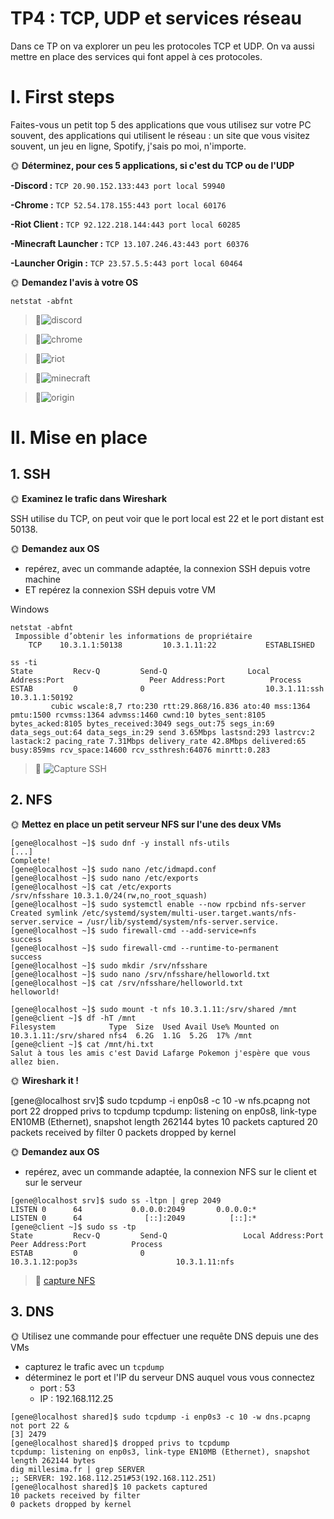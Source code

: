 # TP4 : TCP, UDP et services réseau

Dans ce TP on va explorer un peu les protocoles TCP et UDP. On va aussi mettre en place des services qui font appel à ces protocoles.

# I. First steps

Faites-vous un petit top 5 des applications que vous utilisez sur votre PC souvent, des applications qui utilisent le réseau : un site que vous visitez souvent, un jeu en ligne, Spotify, j'sais po moi, n'importe.

🌞 **Déterminez, pour ces 5 applications, si c'est du TCP ou de l'UDP**

**-Discord :**
`TCP 20.90.152.133:443 port local 59940`

**-Chrome :**
`TCP 52.54.178.155:443 port local 60176`

**-Riot Client :**
`TCP 92.122.218.144:443 port local 60285`

**-Minecraft Launcher :**
`TCP 13.107.246.43:443 port 60376`

**-Launcher Origin :**
`TCP 23.57.5.5:443 port local 60464`

🌞 **Demandez l'avis à votre OS**

```
netstat -abfnt
```

> 🦈![discord](./pcap/TCP_Discord.pcapng)

> 🦈![chrome](./pcap/TCP_chrome.pcapng)

> 🦈![riot](./pcap/TCP_Riot.pcapng)

> 🦈![minecraft](./pcap/TCP_Minecraft.pcapng)

> 🦈![origin](./pcap/TCP_Origin.pcapng)

# II. Mise en place

## 1. SSH

🌞 **Examinez le trafic dans Wireshark**

SSH utilise du TCP, on peut voir que le port local est 22 et le port distant est 50138.

🌞 **Demandez aux OS**

- repérez, avec un commande adaptée, la connexion SSH depuis votre machine
- ET repérez la connexion SSH depuis votre VM

Windows

```
netstat -abfnt
 Impossible d’obtenir les informations de propriétaire
    TCP    10.3.1.1:50138         10.3.1.11:22           ESTABLISHED
```

```
ss -ti
State         Recv-Q         Send-Q                  Local Address:Port                   Peer Address:Port          Process
ESTAB         0              0                           10.3.1.11:ssh                        10.3.1.1:50192
         cubic wscale:8,7 rto:230 rtt:29.868/16.836 ato:40 mss:1364 pmtu:1500 rcvmss:1364 advmss:1460 cwnd:10 bytes_sent:8105 bytes_acked:8105 bytes_received:3049 segs_out:75 segs_in:69 data_segs_out:64 data_segs_in:29 send 3.65Mbps lastsnd:293 lastrcv:2 lastack:2 pacing_rate 7.31Mbps delivery_rate 42.8Mbps delivered:65 busy:859ms rcv_space:14600 rcv_ssthresh:64076 minrtt:0.283
```

> 🦈 ![Capture SSH](./pcap/TCP_ssh.pcapng)

## 2. NFS

🌞 **Mettez en place un petit serveur NFS sur l'une des deux VMs**

```
[gene@localhost ~]$ sudo dnf -y install nfs-utils
[...]
Complete!
[gene@localhost ~]$ sudo nano /etc/idmapd.conf
[gene@localhost ~]$ sudo nano /etc/exports
[gene@localhost ~]$ cat /etc/exports
/srv/nfsshare 10.3.1.0/24(rw,no_root_squash)
[gene@localhost ~]$ sudo systemctl enable --now rpcbind nfs-server
Created symlink /etc/systemd/system/multi-user.target.wants/nfs-server.service → /usr/lib/systemd/system/nfs-server.service.
[gene@localhost ~]$ sudo firewall-cmd --add-service=nfs
success
[gene@localhost ~]$ sudo firewall-cmd --runtime-to-permanent
success
[gene@localhost ~]$ sudo mkdir /srv/nfsshare
[gene@localhost ~]$ sudo nano /srv/nfsshare/helloworld.txt
[gene@localhost ~]$ cat /srv/nfsshare/helloworld.txt
helloworld!
```

```
[gene@localhost ~]$ sudo mount -t nfs 10.3.1.11:/srv/shared /mnt
[gene@client ~]$ df -hT /mnt
Filesystem            Type  Size  Used Avail Use% Mounted on
10.3.1.11:/srv/shared nfs4  6.2G  1.1G  5.2G  17% /mnt
[gene@client ~]$ cat /mnt/hi.txt
Salut à tous les amis c'est David Lafarge Pokemon j'espère que vous allez bien.
```

🌞 **Wireshark it !**

[gene@localhost srv]$ sudo tcpdump -i enp0s8 -c 10 -w nfs.pcapng not port 22
dropped privs to tcpdump
tcpdump: listening on enp0s8, link-type EN10MB (Ethernet), snapshot length 262144 bytes
10 packets captured
20 packets received by filter
0 packets dropped by kernel

🌞 **Demandez aux OS**

- repérez, avec un commande adaptée, la connexion NFS sur le client et sur le serveur

```
[gene@localhost srv]$ sudo ss -ltpn | grep 2049
LISTEN 0      64           0.0.0.0:2049       0.0.0.0:*
LISTEN 0      64              [::]:2049          [::]:*
[gene@client ~]$ sudo ss -tp
State         Recv-Q         Send-Q                 Local Address:Port                    Peer Address:Port          Process
ESTAB         0              0                          10.3.1.12:pop3s                      10.3.1.11:nfs
```

> 🦈 [capture NFS](./pcap/TCP_nfs.pcapng)

## 3. DNS

🌞 Utilisez une commande pour effectuer une requête DNS depuis une des VMs

- capturez le trafic avec un `tcpdump`
- déterminez le port et l'IP du serveur DNS auquel vous vous connectez
  - port : 53
  - IP : 192.168.112.25

```
[gene@localhost shared]$ sudo tcpdump -i enp0s3 -c 10 -w dns.pcapng not port 22 &
[3] 2479
[gene@localhost shared]$ dropped privs to tcpdump
tcpdump: listening on enp0s3, link-type EN10MB (Ethernet), snapshot length 262144 bytes
dig millesima.fr | grep SERVER
;; SERVER: 192.168.112.251#53(192.168.112.251)
[gene@localhost shared]$ 10 packets captured
10 packets received by filter
0 packets dropped by kernel
```
